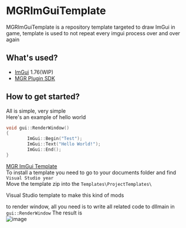 # MGRImGuiTemplate
MGRImGuiTemplate is a repository template targeted to draw ImGui in game, template is used to not repeat every imgui process over and over again

## What's used?
- [ImGui](https://github.com/ocornut/imgui) 1.76(WIP)
- [MGR Plugin SDK](https://github.com/Frouk3/mgr-plugin-sdk)

## How to get started?
All is simple, very simple<br/>
Here's an example of hello world
```cpp
void gui::RenderWindow()
{
        ImGui::Begin("Test");
        ImGui::Text("Hello World!");
        ImGui::End();
}
```
[MGR ImGui Template](https://github.com/user-attachments/files/16156876/MGR.ImGui.Template.zip)<br />
To install a template you need to go to your documents folder and find `Visual Studio year` <br/>
Move the template zip into the `Templates\ProjectTemplates\`

Visual Studio template to make this kind of mods

to render window, all you need is to write all related code to dllmain in `gui::RenderWindow`
The result is<br/>
![image](https://github.com/Frouk3/MGRImGuiTemplate/assets/68140414/fd3ba97e-fb05-47bc-bc7b-a1a402dadd01)
